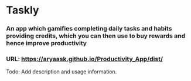 # Taskly 

### An app which gamifies completing daily tasks and habits providing credits, which you can then use to buy rewards and hence improve productivity

### URL: https://aryaask.github.io/Productivity_App/dist/

Todo: Add description and usage information.